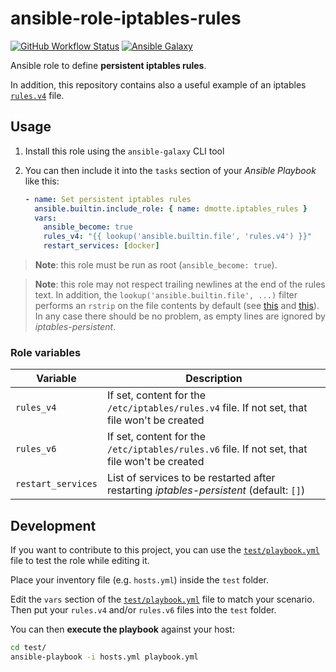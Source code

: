 # ansible-role-iptables-rules

[![GitHub Workflow Status](https://img.shields.io/github/workflow/status/dmotte/ansible-role-iptables-rules/release?logo=github&style=flat-square)](https://github.com/dmotte/ansible-role-iptables-rules/actions)
[![Ansible Galaxy](https://img.shields.io/badge/galaxy-dmotte.iptables__rules-blueviolet?logo=ansible&style=flat-square)](https://galaxy.ansible.com/dmotte/iptables_rules)

Ansible role to define **persistent iptables rules**.

In addition, this repository contains also a useful example of an iptables [`rules.v4`](test/rules.v4) file.

## Usage

1. Install this role using the `ansible-galaxy` CLI tool
2. You can then include it into the `tasks` section of your _Ansible Playbook_ like this:

   ```yaml
   - name: Set persistent iptables rules
     ansible.builtin.include_role: { name: dmotte.iptables_rules }
     vars:
       ansible_become: true
       rules_v4: "{{ lookup('ansible.builtin.file', 'rules.v4') }}"
       restart_services: [docker]
   ```

> **Note**: this role must be run as root (`ansible_become: true`).

> **Note**: this role may not respect trailing newlines at the end of the rules text. In addition, the `lookup('ansible.builtin.file', ...)` filter performs an `rstrip` on the file contents by default (see [this](https://docs.ansible.com/ansible/latest/collections/ansible/builtin/file_lookup.html) and [this](https://github.com/ansible/ansible/issues/30829)). In any case there should be no problem, as empty lines are ignored by _iptables-persistent_.

### Role variables

| Variable           | Description                                                                                   |
| ------------------ | --------------------------------------------------------------------------------------------- |
| `rules_v4`         | If set, content for the `/etc/iptables/rules.v4` file. If not set, that file won't be created |
| `rules_v6`         | If set, content for the `/etc/iptables/rules.v6` file. If not set, that file won't be created |
| `restart_services` | List of services to be restarted after restarting _iptables-persistent_ (default: `[]`)       |

## Development

If you want to contribute to this project, you can use the [`test/playbook.yml`](test/playbook.yml) file to test the role while editing it.

Place your inventory file (e.g. `hosts.yml`) inside the `test` folder.

Edit the `vars` section of the [`test/playbook.yml`](test/playbook.yml) file to match your scenario. Then put your `rules.v4` and/or `rules.v6` files into the `test` folder.

You can then **execute the playbook** against your host:

```bash
cd test/
ansible-playbook -i hosts.yml playbook.yml
```

